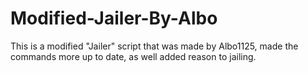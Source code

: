# Modified-Jailer-By-Albo
This is a modified "Jailer" script that was made by Albo1125, made the commands more up to date, as well added reason to jailing.
